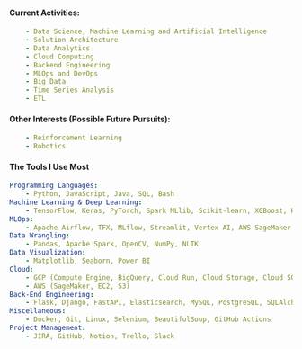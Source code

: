 #### Current Activities:
```yaml
    - Data Science, Machine Learning and Artificial Intelligence
    - Solution Architecture
    - Data Analytics 
    - Cloud Computing 
    - Backend Engineering 
    - MLOps and DevOps
    - Big Data
    - Time Series Analysis
    - ETL
```
#### Other Interests (Possible Future Pursuits):
```yaml
    - Reinforcement Learning
    - Robotics
```
#### The Tools I Use Most
```yaml
Programming Languages: 
    - Python, JavaScript, Java, SQL, Bash
Machine Learning & Deep Learning: 
    - TensorFlow, Keras, PyTorch, Spark MLlib, Scikit-learn, XGBoost, HuggingFace, Txtai
MLOps:                              
    - Apache Airflow, TFX, MLflow, Streamlit, Vertex AI, AWS SageMaker
Data Wrangling: 
    - Pandas, Apache Spark, OpenCV, NumPy, NLTK
Data Visualization: 
    - Matplotlib, Seaborn, Power BI
Cloud: 
    - GCP (Compute Engine, BigQuery, Cloud Run, Cloud Storage, Cloud SQL, Vertex AI, VPC Network) 
    - AWS (SageMaker, EC2, S3)
Back-End Engineering: 
    - Flask, Django, FastAPI, Elasticsearch, MySQL, PostgreSQL, SQLAlchemy, Celery, Redis
Miscellaneous: 
    - Docker, Git, Linux, Selenium, BeautifulSoup, GitHub Actions
Project Management:
    - JIRA, GitHub, Notion, Trello, Slack
```

<!-- <div align="left">
  <img src="https://media.giphy.com/media/RbDKaczqWovIugyJmW/giphy.gif" />
</div>
 -->
